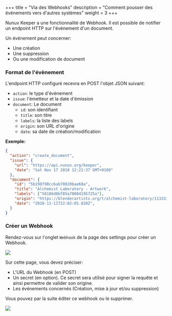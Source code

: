 +++
title = "Via des Webhooks"
description = "Comment pousser des événements vers d'autres systèmes"
weight = 3
+++

Nunux Keeper a une fonctionnalité de Webhook.
Il est possible de notifier un endpoint HTTP sur l'évènement d'un document.

Un événement peut concerner:

- Une création
- Une suppression
- Ou une modification de document

### Format de l'évènement

L'endpoint HTTP configuré recevra en POST l'objet JSON suivant:

- `action`: le type d'évènement
- `issue`: l'émetteur et la date d'émission
- `document`: Le document
  - `id`: son identifiant
  - `title`: son titre
  - `labels`: la liste des labels
  - `origin`: son URL d'origine
  - `date`: sa date de création/modification

**Exemple:**


```json
{
  "action": "create_document",
  "issue": {
    "url": "https://api.nunux.org/keeper",
    "date": "Sat Nov 17 2018 12:22:37 GMT+0100"
  },
  "document": {
    "id": "5b190798cc6ab70020bae60a",
    "title": "Alchemist Laboratory - Artwork",
    "labels": ["58186d8bf85a70004195725a"],
    "origin": "https://blenderartists.org/t/alchemist-laboratory/1133337",
    "date": "2018-11-11T22:02:05.820Z",
  }
}
```



### Créer un Webhook

Rendez-vous sur l'onglet `Webhook` de la page des settings pour créer un Webhook.

![](/integration/create-webhook.png?classes=border,shadow)

Sur cette page, vous devez préciser:

- L'URL du Webhook (en POST)
- Un secret (en option). Ce secret sera utilisé pour signer la requête et ainsi
  permettre de valider son origine.
- Les événements concernés (Création, mise à jour et/ou suppression)

Vous pouvez par la suite éditer ce webhook ou le supprimer.

![](/integration/manage-webhooks.png?classes=border,shadow)
